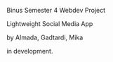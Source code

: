 Binus Semester 4 Webdev Project

Lightweight Social Media App

by Almada, Gadtardi, Mika

in development.